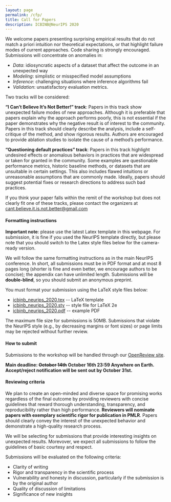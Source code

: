 ```yaml
---
layout: page
permalink: /cfp/
title: Call for Papers
description: ICBINB@NeurIPS 2020
---
```


We welcome papers presenting surprising empirical results that do not match a priori intuition nor theoretical expectations, or that highlight failure modes of current approaches. Code sharing is strongly encouraged. Submissions will concentrate on anomalies in:
+ *Data*: idiosyncratic aspects of a dataset that affect the outcome in an unexpected way
+ *Modeling*: simplistic or misspecified model assumptions
+ *Inference*: challenging situations where inference algorithms fail
+ *Validation*: unsatisfactory evaluation metrics.

Two tracks will be considered:

**“I Can’t Believe It’s Not Better!” track**: Papers in this track show unexpected failure modes of new approaches. Although it is preferable that papers explain why the approach performs poorly, this is not essential if the paper demonstrates why the negative result is of interest to the community. Papers in this track should clearly describe the analysis, include a self-critique of the method, and show rigorous results. Authors are encouraged to provide ablation studies to isolate the cause of a method’s performance.

**“Questioning default practices” track**: Papers in this track highlight undesired effects or anomalous behaviors in practices that are widespread or taken for granted in the community. Some examples are questionable performance metrics, historic baseline methods, or datasets that are unsuitable in certain settings. This also includes flawed intuitions or unreasonable assumptions that are commonly made. Ideally, papers should suggest potential fixes or research directions to address such bad practices.

If you think your paper falls within the remit of the workshop but does not clearly fit one of these tracks, please contact the organizers at <cant.believe.it.is.not.better@gmail.com>

#### Formatting instructions

**Important note**: please use the latest Latex template in this webpage. For submission, it is fine if you used the NeurIPS template directly, but please note that you should switch to the Latex style files below for the camera-ready version.

We will follow the same formatting instructions as in the main NeurIPS conference. In short, all submissions must be in PDF format and at most 8 pages long (shorter is fine and even better, we encourage authors to be concise); the appendix can have unlimited length. Submissions will be **double-blind**, so you should submit an anonymous preprint.

You must format your submission using the LaTeX style files below:
* [icbinb_neurips_2020.tex](./icbneurips2020.tex) -- LaTeX template
* [icbinb_neurips_2020.sty](./icbneurips2020.tex) -- style file for LaTeX 2e
* [icbinb_neurips_2020.pdf](./icbneurips2020.pdf) -- example PDF

The maximum file size for submissions is 50MB. Submissions that violate the NeurIPS style (e.g., by decreasing margins or font sizes) or page limits may be rejected without further review.

#### How to submit

Submissions to the workshop will be handled through our [OpenReview site](https://openreview.net/group?id=NeurIPS.cc/2020/Workshop/ICBINB).

**Main deadline: ~~October 14th~~ October 16th 23:59 Anywhere on Earth. Accept/reject notification will be sent out by October 31st.**

<!--**Late-breaking deadline: June 21 23:59 Anywhere on Earth. Accept/reject notification will be sent out July 1st.**-->

<!-- Camera ready versions will be submitted as markdown files through our [GitHub repository page](https://openreview.net/group?id=NeurIPS.cc/2020/Workshop/ICBINB) for publication online. -->

#### Reviewing criteria

We plan to create an open-minded and diverse space for promising works regardless of the final outcome by providing reviewers with concise guidelines that reward thorough understanding, transparency, and reproducibility rather than high performance. **Reviewers will nominate papers with exemplary scientific rigor for publication in PMLR**. Papers should clearly convey the interest of the unexpected behavior and demonstrate a high-quality research process.

<!-- We will be selecting for submissions that provide interesting insights on unexpected results. Morevover, we expect all submissions to follow the guidelines of basic courtesy and respect, and to abide by our [code of conduct](https://i-cant-believe-its-not-better.github.io/neurips2020/coc). While there is no page limit, we encourage authors to be concise. -->
We will be selecting for submissions that provide interesting insights on unexpected results. Morevover, we expect all submissions to follow the guidelines of basic courtesy and respect.
<!-- While there is no page limit, we encourage authors to be concise. -->

Submissions will be evaluated on the following criteria:

<!-- - Adherence to our [code of conduct](https://i-cant-believe-its-not-better.github.io/neurips2020/coc) -->
- Clarity of writing
- Rigor and transparency in the scientific process
- Vulnerability and honesty in discussion, particularly if the submission is by the original author
- Quality of discussion of limitations
- Significance of new insights
